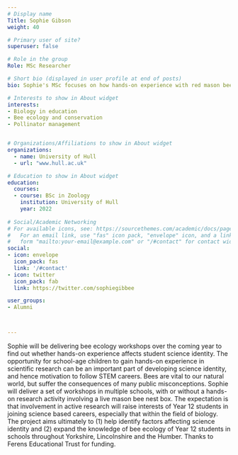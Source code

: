 ```yaml
---
# Display name
Title: Sophie Gibson
weight: 40

# Primary user of site?
superuser: false

# Role in the group
Role: MSc Researcher

# Short bio (displayed in user profile at end of posts)
bio: Sophie's MSc focuses on how hands-on experience with red mason bees may affect the science identity of school pupils in the Hull and East Yorkshire region.

# Interests to show in About widget
interests:
- Biology in education
- Bee ecology and conservation
- Pollinator management


# Organizations/Affiliations to show in About widget
organizations:
  - name: University of Hull
  - url: "www.hull.ac.uk"

# Education to show in About widget
education:
  courses:
  - course: BSc in Zoology
    institution: University of Hull
    year: 2022
 
# Social/Academic Networking
# For available icons, see: https://sourcethemes.com/academic/docs/page-builder/#icons
#   For an email link, use "fas" icon pack, "envelope" icon, and a link in the
#   form "mailto:your-email@example.com" or "/#contact" for contact widget.
social:
- icon: envelope
  icon_pack: fas
  link: '/#contact'
- icon: twitter
  icon_pack: fab
  link: https://twitter.com/sophiegibbee

user_groups:
- Alumni



---
```

Sophie will be delivering bee ecology workshops over the coming year to find out whether hands-on experience affects student science identity. The opportunity for school-age children to gain hands-on experience in scientific research can be an important part of developing science identity, and hence motivation to follow STEM careers. Bees are vital to our natural world, but suffer the consequences of many public misconceptions.  Sophie will deliver a set of workshops in multiple schools, with or without a hands-on research activity involving a live mason bee nest box. The expectation is that involvement in active research will raise interests of Year 12 students in joining science based careers, especially that within the field of biology.  The project aims ultimately to (1) help identify factors affecting science identity and (2) expand the knowledge of bee ecology of Year 12 students in schools throughout Yorkshire, Lincolnshire and the Humber. Thanks to Ferens Educational Trust for funding.
